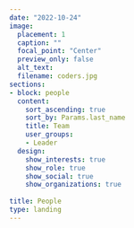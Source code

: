 ```yaml
---
date: "2022-10-24"
image:
  placement: 1
  caption: ""
  focal_point: "Center"
  preview_only: false
  alt_text: 
  filename: coders.jpg
sections:
- block: people
  content:
    sort_ascending: true
    sort_by: Params.last_name
    title: Team
    user_groups:
    - Leader
  design:
    show_interests: true
    show_role: true
    show_social: true
    show_organizations: true
    
title: People
type: landing
---
```

